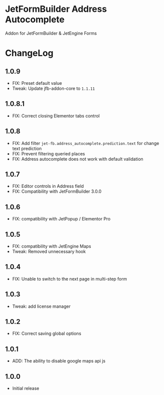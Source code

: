 # JetFormBuilder Address Autocomplete
Addon for JetFormBuilder & JetEngine Forms

# ChangeLog

## 1.0.9
* FIX: Preset default value
* Tweak: Update jfb-addon-core to `1.1.11`

## 1.0.8.1
* FIX: Correct closing Elementor tabs control

## 1.0.8
* FIX: Add filter `jet-fb.address_autocomplete.prediction.text` for change text prediction
* FIX: Prevent filtering queried places
* FIX: Address autocomplete does not work with default validation

## 1.0.7
* FIX: Editor controls in Address field
* FIX: Compatibility with JetFormBuilder 3.0.0

## 1.0.6
* FIX: compatibility with JetPopup / Elementor Pro

## 1.0.5
* FIX: compatibility with JetEngine Maps
* Tweak: Removed unnecessary hook

## 1.0.4
* FIX: Unable to switch to the next page in multi-step form

## 1.0.3
* Tweak: add license manager

## 1.0.2
* FIX: Correct saving global options

## 1.0.1
* ADD: The ability to disable google maps api js

## 1.0.0
* Initial release
